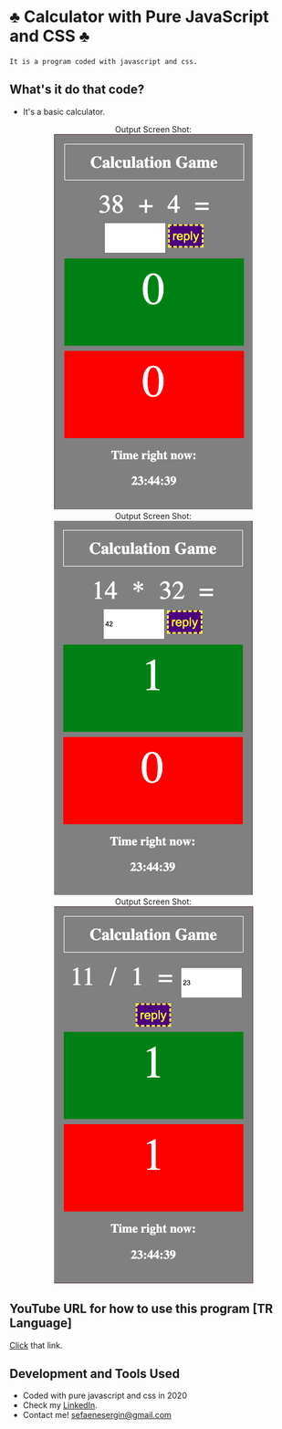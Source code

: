 # ♣️ Calculator with Pure JavaScript and CSS  ♣️
    It is a program coded with javascript and css.

## What's it do that code?
- It's a basic calculator.

 <div align="center">
    Output Screen Shot: <br>
    <img src="https://github.com/sefaenesergin/basic-js-example/blob/master/1.png" />
 </div> 
 
 <div align="center">
    Output Screen Shot: <br>
    <img src="https://github.com/sefaenesergin/basic-js-example/blob/master/2.png" />
 </div> 
 <div align="center">
    Output Screen Shot: <br>
    <img src="https://github.com/sefaenesergin/basic-js-example/blob/master/3.png" />
 </div> 


## YouTube URL for how to use this program [TR Language]
[Click](https://youtu.be/ApixcCg3OyE) that link.

## Development and Tools Used
- Coded with pure javascript and css in 2020
- Check my [LinkedIn](https://www.linkedin.com/in/sefa-enes-ergin/).
- Contact me! <sefaenesergin@gmail.com>
